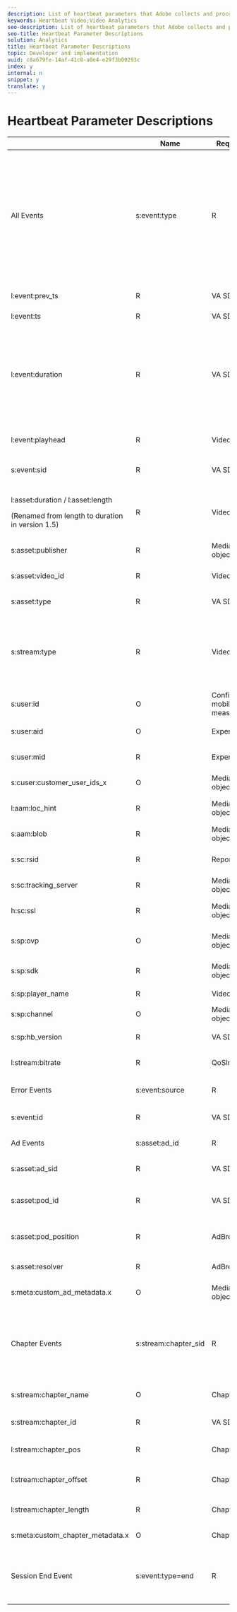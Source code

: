 ```yaml
---
description: List of heartbeat parameters that Adobe collects and processes on the heartbeats server.
keywords: Heartbeat Video;Video Analytics
seo-description: List of heartbeat parameters that Adobe collects and processes on the heartbeats server.
seo-title: Heartbeat Parameter Descriptions
solution: Analytics
title: Heartbeat Parameter Descriptions
topic: Developer and implementation
uuid: c8a679fe-14af-41c8-a0e4-e29f3b00293c
index: y
internal: n
snippet: y
translate: y
---
```


# Heartbeat Parameter Descriptions


<table id="table_2853201180394C8CB51891ACEF525852"> 
 <thead> 
  <tr> 
   <th colname="col1" class="entry"> </th> 
   <th colname="col2" class="entry"> Name </th> 
   <th colname="col3" class="entry"> Required / Optional </th> 
   <th colname="col4" class="entry"> Data Source </th> 
   <th colname="col5" class="entry"> Description </th> 
  </tr> 
 </thead>
 <tbody> 
  <tr> 
   <td colname="col1" morerows="25"> All Events </td> 
   <td colname="col2"> <span class="codeph"> s:event:type </span> </td> 
   <td colname="col3"> R </td> 
   <td colname="col4"> VA SDK </td> 
   <td colname="col5"> The type of the event being tracked. Event types: 
    <ul id="ul_a5t_gtw_scb"> 
     <li> <span class="codeph"> s:event:type=start </span></li> 
     <li> <span class="codeph"> s:event:type=complete </span></li> 
     <li> <span class="codeph"> s:event:type=chapter_start </span></li> 
     <li> <span class="codeph"> s:event:type=chapter_complete </span></li> 
     <li> <span class="codeph"> s:event:type=buffer </span></li> 
     <li> <span class="codeph"> s:event:type=pause </span></li> 
     <li> <span class="codeph"> s:event:type=resume </span></li> 
     <li> <span class="codeph"> s:event:type=bitrate_change </span></li> 
     <li> <span class="codeph"> s:event:type=aa_start </span></li> 
     <li> <span class="codeph"> s:event:type=stall </span></li> 
     <li> <span class="codeph"> s:event:type=end </span></li> 
    </ul> </td> 
  </tr> 
  <tr> 
   <td colname="col2"> <span class="codeph"> l:event:prev_ts </span> </td> 
   <td colname="col3"> R </td> 
   <td colname="col4"> VA SDK </td> 
   <td colname="col5"> The timestamp of the last event of the same type in this session. The value is <span class="codeph"> -1 </span> if this is the first event of this type in this video session. </td> 
  </tr> 
  <tr> 
   <td colname="col2"> <span class="codeph"> l:event:ts </span> </td> 
   <td colname="col3"> R </td> 
   <td colname="col4"> VA SDK </td> 
   <td colname="col5"> The timestamp of the event. </td> 
  </tr> 
  <tr> 
   <td colname="col2"> <span class="codeph"> l:event:duration </span> </td> 
   <td colname="col3"> R </td> 
   <td colname="col4"> VA SDK </td> 
   <td colname="col5"> This value is set internally (in milliseconds) by the VHL Library, not by the player. It is used to compute the time spent metrics on the backend. For example <span class="codeph"> a.media.totalTimePlayed </span> is computed as a sum of the duration for all the Play ( <span class="codeph"> type=play </span>) heartbeats that are generated. <p>Note:  For some of the HB that are sent This parameter is set to 0 for certain events because they are "state change events" (e.g., <span class="codeph"> type=complete </span>, <span class="codeph"> type=chapter_complete </span>, or <span class="codeph"> type=bitrate_change </span>. </p> </td> 
  </tr> 
  <tr> 
   <td colname="col2"> <span class="codeph"> l:event:playhead </span> </td> 
   <td colname="col3"> <p>R</p> </td> 
   <td colname="col4"> <span class="codeph"> VideoInfo </span> object </td> 
   <td colname="col5"> The playhead was inside the currently active asset (main or ad), when the event was recorded. </td> 
  </tr> 
  <tr> 
   <td colname="col2"> <span class="codeph"> s:event:sid </span> </td> 
   <td colname="col3"> <p>R</p> </td> 
   <td colname="col4"> VA SDK </td> 
   <td colname="col5"> <p>The session ID (a randomly generated string). All events in a certain session (video + ads) should be the same. </p> </td> 
  </tr> 
  <tr> 
   <td colname="col2"> <p> <span class="codeph"> l:asset:duration / l:asset:length </span></p> <p>(Renamed from <span class="codeph"> length </span> to <span class="codeph"> duration </span> in version 1.5)</p> </td> 
   <td colname="col3"> <p>R</p> </td> 
   <td colname="col4"> <span class="codeph"> VideoInfo </span> object </td> 
   <td colname="col5"> The video asset length of the main asset. </td> 
  </tr> 
  <tr> 
   <td colname="col2"> <span class="codeph"> s:asset:publisher </span> </td> 
   <td colname="col3"> R </td> 
   <td colname="col4"> <span class="codeph"> MediaHeartbeatConfig </span> object </td> 
   <td colname="col5"> <p>The publisher of the asset.</p> </td> 
  </tr> 
  <tr> 
   <td colname="col2"> <span class="codeph"> s:asset:video_id </span> </td> 
   <td colname="col3"> <p>R</p> </td> 
   <td colname="col4"> <span class="codeph"> VideoInfo </span> object </td> 
   <td colname="col5"> An ID uniquely identifying the video in the publisher's catalog. </td> 
  </tr> 
  <tr> 
   <td colname="col2"> <span class="codeph"> s:asset:type </span> </td> 
   <td colname="col3"> R </td> 
   <td colname="col4"> <p>VA SDK </p> </td> 
   <td colname="col5"> The asset type (main or ad). </td> 
  </tr> 
  <tr> 
   <td colname="col2"> <span class="codeph"> s:stream:type </span> </td> 
   <td colname="col3"> R </td> 
   <td colname="col4"> <span class="codeph"> VideoInfo </span> object </td> 
   <td colname="col5"> <p>The stream type. Can be one of the following: </p> <p> 
     <ul id="ul_nmj_ws5_3bb"> 
      <li> <span class="codeph"> live </span></li> 
      <li> <span class="codeph"> vod </span></li> 
      <li> <span class="codeph"> linear </span></li> 
     </ul>. </p> </td> 
  </tr> 
  <tr> 
   <td colname="col2"> <span class="codeph"> s:user:id </span> </td> 
   <td colname="col3"> O </td> 
   <td colname="col4"> Config object for mobile, app measurement VisitorID </td> 
   <td colname="col5"> <p>User's specifically set Visitor ID.</p> </td> 
  </tr> 
  <tr> 
   <td colname="col2"> <span class="codeph"> s:user:aid </span> </td> 
   <td colname="col3"> <p>O</p> </td> 
   <td colname="col4"> Experience Cloud Org </td> 
   <td colname="col5"> The user's analytics Visitor ID value. </td> 
  </tr> 
  <tr> 
   <td colname="col2"> <p> <span class="codeph"> s:user:mid </span> </p> </td> 
   <td colname="col3"> <p>R</p> </td> 
   <td colname="col4"> Experience Cloud Org </td> 
   <td colname="col5"> The user's Experience cloud visitor ID value. </td> 
  </tr> 
  <tr> 
   <td colname="col2"> <span class="codeph"> s:cuser:customer_user_ids_x </span> </td> 
   <td colname="col3"> O </td> 
   <td colname="col4"> <span class="codeph"> MediaHeartbeatConfig </span> object </td> 
   <td colname="col5"> <p>All customer user IDs set on Audience Manager.</p> </td> 
  </tr> 
  <tr> 
   <td colname="col2"> <span class="codeph"> l:aam:loc_hint </span> </td> 
   <td colname="col3"> R </td> 
   <td colname="col4"> <span class="codeph"> MediaHeartbeatConfig </span> object </td> 
   <td colname="col5"> <p>AAM data sent on each payload after <span class="codeph"> aa_start </span>. </p> </td> 
  </tr> 
  <tr> 
   <td colname="col2"> <span class="codeph"> s:aam:blob </span> </td> 
   <td colname="col3"> <p>R</p> </td> 
   <td colname="col4"> <span class="codeph"> MediaHeartbeatConfig </span> object </td> 
   <td colname="col5"> AAM data sent on each payload after <span class="codeph"> aa_start </span>. </td> 
  </tr> 
  <tr> 
   <td colname="col2"> <span class="codeph"> s:sc:rsid </span> </td> 
   <td colname="col3"> <p>R</p> </td> 
   <td colname="col4"> Report Suit ID (or IDs) </td> 
   <td colname="col5"> <p>SiteCatalyst RSID where reports should be sent. </p> </td> 
  </tr> 
  <tr> 
   <td colname="col2"> <span class="codeph"> s:sc:tracking_server </span> </td> 
   <td colname="col3"> <p>R</p> </td> 
   <td colname="col4"> <span class="codeph"> MediaHeartbeatConfig </span> object </td> 
   <td colname="col5"> <p>SiteCatalyst tracking server.</p> </td> 
  </tr> 
  <tr> 
   <td colname="col2"> <span class="codeph"> h:sc:ssl </span> </td> 
   <td colname="col3"> <p>R</p> </td> 
   <td colname="col4"> <span class="codeph"> MediaHeartbeatConfig </span> object </td> 
   <td colname="col5"> Whether the traffic is over HTTPS (if set to 1) or over HTTP (is set to 0). </td> 
  </tr> 
  <tr> 
   <td colname="col2"> <span class="codeph"> s:sp:ovp </span> </td> 
   <td colname="col3"> O </td> 
   <td colname="col4"> <span class="codeph"> MediaHeartbeatConfig </span> object </td> 
   <td colname="col5"> <p>Set to "primetime" for Primetime players, or the actual OVP for other players. </p> </td> 
  </tr> 
  <tr> 
   <td colname="col2"> <span class="codeph"> s:sp:sdk </span> </td> 
   <td colname="col3"> <p>R</p> </td> 
   <td colname="col4"> <span class="codeph"> MediaHeartbeatConfig </span> object </td> 
   <td colname="col5"> <p>The OVP version string.</p> </td> 
  </tr> 
  <tr> 
   <td colname="col2"> <span class="codeph"> s:sp:player_name </span> </td> 
   <td colname="col3"> R </td> 
   <td colname="col4"> <span class="codeph"> VideoInfo </span> object </td> 
   <td colname="col5"> Video player name (the actual player software, used to identify the player). </td> 
  </tr> 
  <tr> 
   <td colname="col2"> <span class="codeph"> s:sp:channel </span> </td> 
   <td colname="col3"> O </td> 
   <td colname="col4"> <span class="codeph"> MediaHeartbeatConfig </span> object </td> 
   <td colname="col5"> The channel where the user is watching the content. For a mobile app, the app name. For a website, the domain name. </td> 
  </tr> 
  <tr> 
   <td colname="col2"> <span class="codeph"> s:sp:hb_version </span> </td> 
   <td colname="col3"> <p>R</p> </td> 
   <td colname="col4"> <p>VA SDK </p> </td> 
   <td colname="col5"> The version number of the VideoHeartbeat library issuing the call. </td> 
  </tr> 
  <tr> 
   <td colname="col2"> <span class="codeph"> l:stream:bitrate </span> </td> 
   <td colname="col3"> <p>R</p> </td> 
   <td colname="col4"> <span class="codeph"> QoSInfo </span> object </td> 
   <td colname="col5"> The current value of the stream bitrate (in bps). </td> 
  </tr> 
  <tr> 
   <td colname="col1" morerows="1"> Error Events </td> 
   <td colname="col2"> <span class="codeph"> s:event:source </span> </td> 
   <td colname="col3"> <p>R</p> </td> 
   <td colname="col4"> VA SDK </td> 
   <td colname="col5"> The source of the error, either player-internal, or the application-level. </td> 
  </tr> 
  <tr> 
   <td colname="col2"> <span class="codeph"> s:event:id </span> </td> 
   <td colname="col3"> <p>R</p> </td> 
   <td colname="col4"> VA SDK </td> 
   <td colname="col5"> <p>Error ID, uniquely identifies the error. </p> </td> 
  </tr> 
  <tr> 
   <td colname="col1" morerows="5"> Ad Events </td> 
   <td colname="col2"> <span class="codeph"> s:asset:ad_id </span> </td> 
   <td colname="col3"> <p>R</p> </td> 
   <td colname="col4"> <span class="codeph"> AdInfo </span> object </td> 
   <td colname="col5"> The name of the ad. </td> 
  </tr> 
  <tr> 
   <td colname="col2"> <span class="codeph"> s:asset:ad_sid </span> </td> 
   <td colname="col3"> <p>R</p> </td> 
   <td colname="col4"> VA SDK </td> 
   <td colname="col5"> A unique identifier generated by the VA SDK, appended to all ad-related pings. </td> 
  </tr> 
  <tr> 
   <td colname="col2"> <span class="codeph"> s:asset:pod_id </span> </td> 
   <td colname="col3"> <p>R</p> </td> 
   <td colname="col4"> VA SDK </td> 
   <td colname="col5"> Pod ID inside the video. This value is computed automatically based on the following formula: 
    <codeblock>
      MD5(video_id)&amp;nbsp;+&amp;nbsp;"_"&amp;nbsp;+&amp;nbsp;[pod&amp;nbsp;index] 
    </codeblock> </td> 
  </tr> 
  <tr> 
   <td colname="col2"> <span class="codeph"> s:asset:pod_position </span> </td> 
   <td colname="col3"> <p>R</p> </td> 
   <td colname="col4"> <p> <span class="codeph"> AdBreakInfo </span> object </p> </td> 
   <td colname="col5"> <p>Index of the ad inside the pod (the first ad has index 0, the second ad has index 1, etc.).</p> </td> 
  </tr> 
  <tr> 
   <td colname="col2"> <span class="codeph"> s:asset:resolver </span> </td> 
   <td colname="col3"> <p>R</p> </td> 
   <td colname="col4"> <p> <span class="codeph"> AdBreakInfo </span> object </p> </td> 
   <td colname="col5"> The ad resolver. </td> 
  </tr> 
  <tr> 
   <td colname="col2"> <span class="codeph"> s:meta:custom_ad_metadata.x </span> </td> 
   <td colname="col3"> <p>O</p> </td> 
   <td colname="col4"> <span class="codeph"> MediaHeartbeat </span> object </td> 
   <td colname="col5"> <p>The custom ad metadata. </p> </td> 
  </tr> 
  <tr> 
   <td colname="col1" morerows="6"> Chapter Events </td> 
   <td colname="col2"> <span class="codeph"> s:stream:chapter_sid </span> </td> 
   <td colname="col3"> <p>R</p> </td> 
   <td colname="col4"> VA SDK </td> 
   <td colname="col5"> <p>The unique identifier associated to the playback instance of the chapter. <p>Note:  A chapter can be played multiple times due to seek-back operations performed by the user. </p> </p> </td> 
  </tr> 
  <tr> 
   <td colname="col2"> <span class="codeph"> s:stream:chapter_name </span> </td> 
   <td colname="col3"> <p>O</p> </td> 
   <td colname="col4"> <span class="codeph"> ChapterInfo </span> object </td> 
   <td colname="col5"> <p>The chapter's friendly (i.e., human readable) name. </p> </td> 
  </tr> 
  <tr> 
   <td colname="col2"> <span class="codeph"> s:stream:chapter_id </span> </td> 
   <td colname="col3"> <p>R</p> </td> 
   <td colname="col4"> VA SDK </td> 
   <td colname="col5"> The unique ID of the chapter. This value is computed automatically based on the following formula: 
    <codeblock>
      MD5(video_id)&amp;nbsp;+&amp;nbsp;"_"&amp;nbsp;+&amp;nbsp;chapter_pos 
    </codeblock> </td> 
  </tr> 
  <tr> 
   <td colname="col2"> <span class="codeph"> l:stream:chapter_pos </span> </td> 
   <td colname="col3"> <p>R</p> </td> 
   <td colname="col4"> <p> <span class="codeph"> ChapterInfo </span> object </p> </td> 
   <td colname="col5"> <p>The chapter's index in the list of chapters (starting with 1). </p> </td> 
  </tr> 
  <tr> 
   <td colname="col2"> <span class="codeph"> l:stream:chapter_offset </span> </td> 
   <td colname="col3"> <p>R</p> </td> 
   <td colname="col4"> <span class="codeph"> ChapterInfo </span> object </td> 
   <td colname="col5"> <p>The chapter's offset (expressed in seconds) inside the main content, excluding ads. </p> </td> 
  </tr> 
  <tr> 
   <td colname="col2"> <span class="codeph"> l:stream:chapter_length </span> </td> 
   <td colname="col3"> <p>R</p> </td> 
   <td colname="col4"> <span class="codeph"> ChapterInfo </span> object </td> 
   <td colname="col5"> <p>The chapter's duration (expressed in seconds). </p> </td> 
  </tr> 
  <tr> 
   <td colname="col2"> <span class="codeph"> s:meta:custom_chapter_metadata.x </span> </td> 
   <td colname="col3"> <p>O</p> </td> 
   <td colname="col4"> <span class="codeph"> ChapterInfo </span> object </td> 
   <td colname="col5"> <p>Custom chapter metadata.</p> </td> 
  </tr> 
  <tr> 
   <td> Session End Event </td> 
   <td> <span class="codeph"> s:event:type=end </span> </td> 
   <td> R </td> 
   <td> VA SDK </td> 
   <td> The <span class="codeph"> end </span> event means that the SDK is sending a <span class="codeph"> close </span> call to the backend. On the receipt of this event, the backend will close the session for this video, and do no further processing. </td> 
  </tr> 
 </tbody> 
</table>


